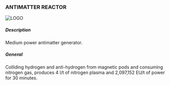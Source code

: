 ### ANTIMATTER REACTOR

![LOGO](https://cdn.discordapp.com/attachments/916393114166525974/916636161731100732/ANTIMATT.png)

##### Description

Medium power antimatter generator.

##### General

Colliding hydrogen and anti-hydrogen from magnetic pods and consuming nitrogen gas, produces 4 l/t of nitrogen plasma and 2,097,152 EU/t of power for 30 minutes.
